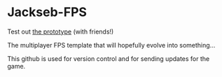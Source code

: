 # Jackseb-FPS

Test out [the prototype](https://yackseb.itch.io/jackseb-fps) (with friends!)

The multiplayer FPS template that will hopefully evolve into something...

This github is used for version control and for sending updates for the game.
